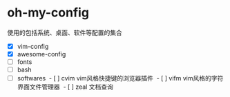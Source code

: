 # oh-my-config

使用的包括系统、桌面、软件等配置的集合

- [x] vim-config
- [x] awesome-config
- [ ] fonts
- [ ] bash
- [ ] softwares
  - [ ] cvim vim风格快捷键的浏览器插件
  - [ ] vifm vim风格的字符界面文件管理器
  - [ ] zeal 文档查询
